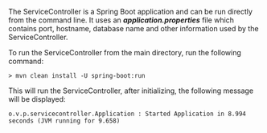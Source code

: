 The ServiceController is a Spring Boot application and can be run directly from the command line. It uses an _**application.properties**_ file which contains port, hostname, database name and other information used by the ServiceController.

To run the ServiceController from the main directory, run the following command:

    > mvn clean install -U spring-boot:run

This will run the ServiceController, after initializing, the following message will be displayed:

    o.v.p.servicecontroller.Application : Started Application in 8.994 seconds (JVM running for 9.658)
